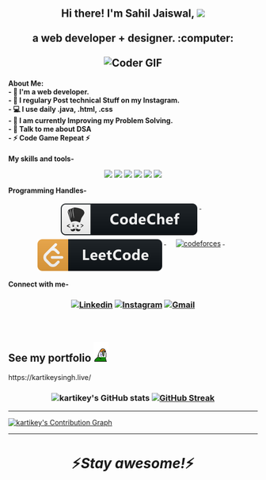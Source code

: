 <h2 align="center">
 <abc>
  <br>Hi there! I'm Sahil Jaiswal, <img src="https://user-images.githubusercontent.com/42378118/110234147-e3259600-7f4e-11eb-95be-0c4047144dea.gif" width="30"><br>
  <br> a web developer + designer. :computer:<br>  
  <br>
    <img src="https://media.giphy.com/media/SWoSkN6DxTszqIKEqv/giphy.gif" alt="Coder GIF" width="500">
 </abc> 
</h2>

<h4 align = "left>
### <img src="https://github.com/TheDudeThatCode/TheDudeThatCode/blob/master/Assets/Developer.gif" width="45px">About Me: <br>
- 🏦 I'm a web developer.<br>
- 📝 I regulary Post technical Stuff on my Instagram. <br> 
- 💻 I use daily .java, .html, .css <br>
- 📖 I am currently Improving my Problem Solving. <br>
- 💬 Talk to me about DSA <br>
- ⚡ Code Game Repeat ⚡<br>
</h4>                                                                                                               
                                                                                                               
                                                                                           


**My skills and tools-**
                                                                                                               
 <p align = "center">
  <code><img width="10%" src="https://www.vectorlogo.zone/logos/flutterio/flutterio-ar21.svg"></code>
  <code><img width="10%" src="https://www.vectorlogo.zone/logos/kotlinlang/kotlinlang-ar21.svg"></code>
  <code><img width="10%" src="https://www.vectorlogo.zone/logos/android/android-ar21.svg"></code>  
  <code><img width="10%" src="https://www.vectorlogo.zone/logos/java/java-ar21.svg"></code>
  <code><img width="10%" src="https://www.vectorlogo.zone/logos/opencv/opencv-ar21.svg"></code>
  <code><img width="10%" src="https://www.vectorlogo.zone/logos/github/github-ar21.svg"></code>
  <br />
</p>
                                                                                       
**Programming Handles-**
                                                                                       
<p align="center">
  <a href="https://www.codechef.com/users/sanskari_4">
    <img src="https://raw.githubusercontent.com/AbhishekMaira10/AbhishekMaira10/master/Resources/svg/codechef.svg" alt="codechef" style="vertical-align:top; margin:4px">
  </a>&nbsp;&nbsp;&nbsp;
  
  <a href="https://leetcode.com/kartikey4/">
    <img src="https://raw.githubusercontent.com/AbhishekMaira10/AbhishekMaira10/master/Resources/svg/leetcode.svg" alt="leetcode" style="vertical-align:top; margin:4px">
  </a>&nbsp;&nbsp;&nbsp;   
  
  <a href="https://codeforces.com/profile/sanskarijod">
   <img src="https://i.ibb.co/BGBPsSJ/logo.png" alt ="codeforces" style="vertical-align:top; margin:4px; width:138px;height:32px">
 </a>&nbsp;&nbsp;&nbsp;
  
</p>                                                                                       

**Connect with me-**                                                                                                                
<h3 align = "center">       
                    
[![Linkedin](https://img.shields.io/badge/-LinkedIn-blue?style=flat&logo=Linkedin&logoColor=white)](https://www.linkedin.com/in/kartikey-singh-454076202/)
[![Instagram](https://img.shields.io/badge/-Instagram-c13584?style=flat&labelColor=c13584&logo=instagram&logoColor=white)](https://www.instagram.com/code.addicted/)
[![Gmail](https://img.shields.io/badge/-Gmail-c14438?style=flat&logo=Gmail&logoColor=white)](mailto:kartikeysingh4474@gmail.com)
                    
 &nbsp;
                    
 </h3> 

<h2>See my portfolio <img src="https://raw.githubusercontent.com/ItsAnunesS/ItsAnunesS/master/src/img/parrots/flags/indiaparrot.gif" width="30" height="40"/></h2>
https://kartikeysingh.live/       <br>            


                                                                                                                
                                                                                                              

<h3 align = "center">

![kartikey's GitHub stats](https://github-readme-stats.vercel.app/api?username=kartikey4474&show_icons=true&theme=react)
[![GitHub Streak](https://github-readme-streak-stats.herokuapp.com?user=kartikey4474&theme=react&date_format=M%20j%5B%2C%20Y%5D&fire=DDA514)](https://git.io/streak-stats)
    
</h3>
<hr>
<a href="https://github.com/kartikey4474/github-readme-activity-graph"><img alt="kartikey's Contribution Graph" src="https://activity-graph.herokuapp.com/graph?username=kartikey4474&theme=react&bg_color=000000&color=AE81CE&line=9644F4&point=FFFFFF&hide_border=true" /></a>  
<hr>                    
                    
<h1 align='center'>⚡️<i>Stay awesome!</i>⚡️</h1>
